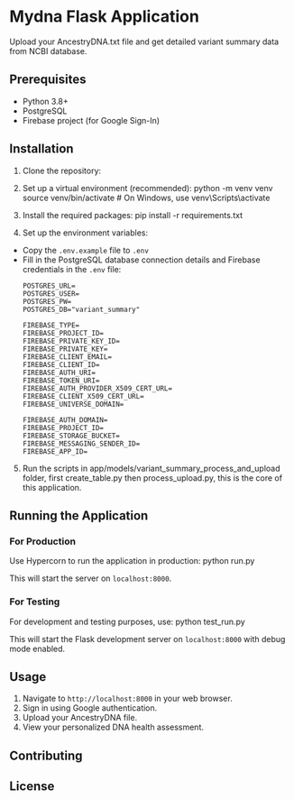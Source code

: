 # Mydna Flask Application
Upload your AncestryDNA.txt file and get detailed variant summary data from NCBI database.

## Prerequisites

- Python 3.8+
- PostgreSQL
- Firebase project (for Google Sign-In)

## Installation

1. Clone the repository:

2. Set up a virtual environment (recommended):
    python -m venv venv
    source venv/bin/activate  # On Windows, use venv\Scripts\activate

3. Install the required packages:
    pip install -r requirements.txt

4. Set up the environment variables:
- Copy the `.env.example` file to `.env`
- Fill in the PostgreSQL database connection details and Firebase credentials in the `.env` file:
  ```
  POSTGRES_URL=
  POSTGRES_USER=
  POSTGRES_PW=
  POSTGRES_DB="variant_summary"  
  
  FIREBASE_TYPE=
  FIREBASE_PROJECT_ID=
  FIREBASE_PRIVATE_KEY_ID=
  FIREBASE_PRIVATE_KEY=
  FIREBASE_CLIENT_EMAIL=
  FIREBASE_CLIENT_ID=
  FIREBASE_AUTH_URI=
  FIREBASE_TOKEN_URI=
  FIREBASE_AUTH_PROVIDER_X509_CERT_URL=
  FIREBASE_CLIENT_X509_CERT_URL=
  FIREBASE_UNIVERSE_DOMAIN=

  FIREBASE_AUTH_DOMAIN=
  FIREBASE_PROJECT_ID=
  FIREBASE_STORAGE_BUCKET=
  FIREBASE_MESSAGING_SENDER_ID=
  FIREBASE_APP_ID=

  ```
5. Run the scripts in  app/models/variant_summary_process_and_upload folder, 
   first create_table.py then process_upload.py, this is the core of this application.

## Running the Application

### For Production

Use Hypercorn to run the application in production: 
    python run.py   

This will start the server on `localhost:8000`.

### For Testing

For development and testing purposes, use:
    python test_run.py

This will start the Flask development server on `localhost:8000` with debug mode enabled.

## Usage

1. Navigate to `http://localhost:8000` in your web browser.
2. Sign in using Google authentication.
3. Upload your AncestryDNA file.
4. View your personalized DNA health assessment.

## Contributing

## License


